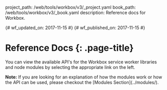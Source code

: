 project_path: /web/tools/workbox/v3/_project.yaml
book_path: /web/tools/workbox/v3/_book.yaml
description: Reference docs for Workbox.

{# wf_updated_on: 2017-11-15 #}
{# wf_published_on: 2017-11-15 #}

# Reference Docs {: .page-title}

You can view the available API's for the Workbox service worker libraries and
node modules by selecting the appropriate link on the left.

<aside class="note" markdown="1">
<strong>Note:</strong> If you are looking for an explanation of how the modules work or how the API
can be used, please checkout the [Modules Section](../modules/).
</div>
